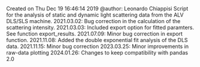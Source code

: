 Created on Thu Dec 19 16:46:14 2019
@author: Leonardo Chiappisi
Script for the analysis of static and dynamic light scattering data from the ALV DLS/SLS machine. 
2021.03.02: Bug correction in the calculation of the scattering intensity. 
2021.03.03: Included export option for fitted paramters. See function export_results.
2021.07.09: Minor bug correction in export function.
2021.11.08: Added the double exponential fit analysis of the DLS data. 
2021.11.15: Minor bug correction
2023.03.25: Minor improvements in raw-data plotting
2024.01.26: Changes to keep compatibility with pandas 2.0
